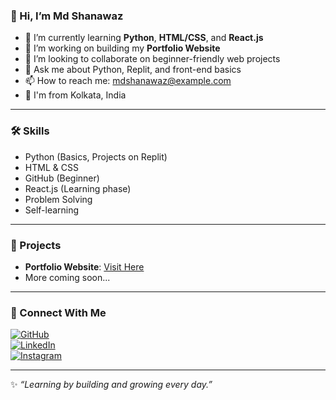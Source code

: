 
### 👋 Hi, I’m Md Shanawaz

- 🌱 I’m currently learning **Python**, **HTML/CSS**, and **React.js**
- 🔭 I’m working on building my **Portfolio Website**
- 🤝 I’m looking to collaborate on beginner-friendly web projects
- 💬 Ask me about Python, Replit, and front-end basics
- 📫 How to reach me: mdshanawaz@example.com
- 📍 I'm from Kolkata, India

---

### 🛠️ Skills
- Python (Basics, Projects on Replit)
- HTML & CSS
- GitHub (Beginner)
- React.js (Learning phase)
- Problem Solving
- Self-learning

---

### 📌 Projects
- **Portfolio Website**: [Visit Here](https://replit.com/@MDSHANAWAZ4643/ProfileShowcase)
- More coming soon...

---

### 🔗 Connect With Me
[![GitHub](https://img.shields.io/badge/GitHub-000?style=for-the-badge&logo=github)](https://github.com/mdshanawazansari417)  
[![LinkedIn](https://img.shields.io/badge/LinkedIn-0A66C2?style=for-the-badge&logo=linkedin&logoColor=white)](https://www.linkedin.com/in/md-shahnawaz-ansari-299956206)  
[![Instagram](https://img.shields.io/badge/Instagram-E4405F?style=for-the-badge&logo=instagram&logoColor=white)](https://www.instagram.com/shahnawazansari.in?igsh=MXd1bDEzcWN6ZWFrZg==)

---

✨ *“Learning by building and growing every day.”*